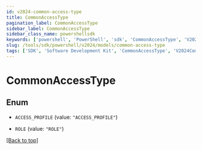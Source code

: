 ```yaml
---
id: v2024-common-access-type
title: CommonAccessType
pagination_label: CommonAccessType
sidebar_label: CommonAccessType
sidebar_class_name: powershellsdk
keywords: ['powershell', 'PowerShell', 'sdk', 'CommonAccessType', 'V2024CommonAccessType'] 
slug: /tools/sdk/powershell/v2024/models/common-access-type
tags: ['SDK', 'Software Development Kit', 'CommonAccessType', 'V2024CommonAccessType']
---
```



# CommonAccessType

## Enum


* `ACCESS_PROFILE` (value: `"ACCESS_PROFILE"`)

* `ROLE` (value: `"ROLE"`)


[[Back to top]](#) 

